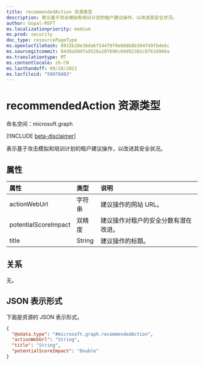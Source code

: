 ```yaml
---
title: recommendedAction 资源类型
description: 表示基于攻击模拟和培训计划的租户建议操作，以改进其安全状况。
author: Gopal-MSFT
ms.localizationpriority: medium
ms.prod: security
doc_type: resourcePageType
ms.openlocfilehash: 8932b20e38da6f544f9f9e668b8b304f49fbde6c
ms.sourcegitcommit: 84d9a50dfa9526a207696c69d92381c8763d986a
ms.translationtype: MT
ms.contentlocale: zh-CN
ms.lasthandoff: 09/28/2021
ms.locfileid: "59979483"
---
```

# <a name="recommendedaction-resource-type"></a>recommendedAction 资源类型

命名空间：microsoft.graph

[!INCLUDE [beta-disclaimer](../../includes/beta-disclaimer.md)]

表示基于攻击模拟和培训计划的租户建议操作，以改进其安全状况。

## <a name="properties"></a>属性
|属性|类型|说明|
|:---|:---|:---|
|actionWebUrl|字符串|建议操作的网站 URL。|
|potentialScoreImpact|双精度|建议操作对租户的安全分数有潜在改进。|
|title|String|建议操作的标题。|

## <a name="relationships"></a>关系
无。

## <a name="json-representation"></a>JSON 表示形式
下面是资源的 JSON 表示形式。
<!-- {
  "blockType": "resource",
  "@odata.type": "microsoft.graph.recommendedAction"
}
-->
``` json
{
  "@odata.type": "#microsoft.graph.recommendedAction",
  "actionWebUrl": "String",
  "title": "String",
  "potentialScoreImpact": "Double"
}
```

